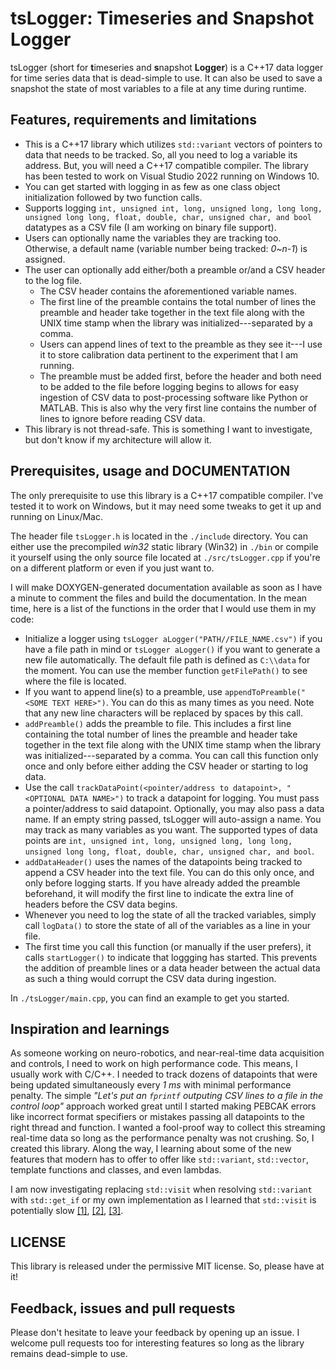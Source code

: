 # tsLogger: Timeseries and Snapshot Logger
tsLogger (short for **t**imeseries and **s**napshot **Logger**) is a C++17 data logger for time series data that is dead-simple to use. It can also be used to save a snapshot the state of most variables to a file at any time during runtime.

## Features, requirements and limitations
- This is a C++17 library which utilizes `std::variant` vectors of pointers to data that needs to be tracked. So, all you need to log a variable its address. But, you will need a C++17 compatible compiler. The library has been tested to work on Visual Studio 2022 running on Windows 10.
- You can get started with logging in as few as one class object initialization followed by two function calls.
- Supports logging `int, unsigned int, long, unsigned long, long long, unsigned long long, float, double, char, unsigned char, and bool` datatypes as a CSV file (I am working on binary file support).
- Users can optionally name the variables they are tracking too. Otherwise, a default name (variable number being tracked: _0~n-1_) is assigned.
- The user can optionally add either/both a preamble or/and a CSV header to the log file.
    - The CSV header contains the aforementioned variable names.
    - The first line of the preamble contains the total number of lines the preamble and header take together in the text file along with the UNIX time stamp when the library was initialized---separated by a comma.
    - Users can append lines of text to the preamble as they see it---I use it to store calibration data pertinent to the experiment that I am running.
    - The preamble must be added first, before the header and both need to be added to the file before logging begins to allows for easy ingestion of CSV data to post-processing software like Python or MATLAB. This is also why the very first line contains the number of lines to ignore before reading CSV data.
- This library is not thread-safe. This is something I want to investigate, but don't know if my architecture will allow it.

## Prerequisites, usage and DOCUMENTATION
The only prerequisite to use this library is a C++17 compatible compiler. I've tested it to work on Windows, but it may need some tweaks to get it up and running on Linux/Mac.

The header file `tsLogger.h` is located in the `./include` directory. You can either use the precompiled _win32_ static library (Win32) in `./bin` or compile it yourself using the only source file located at `./src/tsLogger.cpp` if you're on a different platform or even if you just want to.

I will make DOXYGEN-generated documentation available as soon as I have a minute to comment the files and build the documentation. In the mean time, here is a list of the functions in the order that I would use them in my code:
- Initialize a logger using `tsLogger aLogger("PATH//FILE_NAME.csv")` if you have a file path in mind or `tsLogger aLogger()` if you want to generate a new file automatically. The default file path is defined as `C:\\data` for the moment. You can use the member function `getFilePath()` to see where the file is located.
- If you want to append line(s) to a preamble, use `appendToPreamble("<SOME TEXT HERE>")`. You can do this as many times as you need. Note that any new line characters will be replaced by spaces by this call.
- `addPreamble()` adds the preamble to file. This includes a first line containing the total number of lines the preamble and header take together in the text file along with the UNIX time stamp when the library was initialized---separated by a comma. You can call this function only once and only before either adding the CSV header or starting to log data.
- Use the call `trackDataPoint(<pointer/address to datapoint>, "<OPTIONAL DATA NAME>")` to track a datapoint for logging. You must pass a pointer/address to said datapoint. Optionally, you may also pass a data name. If an empty string passed, tsLogger will auto-assign a name. You may track as many variables as you want. The supported types of data points are `int, unsigned int, long, unsigned long, long long, unsigned long long, float, double, char, unsigned char, and bool`.
- `addDataHeader()` uses the names of the datapoints being tracked to append a CSV header into the text file. You can do this only once, and only before logging starts. If you have already added the preamble beforehand, it will modify the first line to indicate the extra line of headers before the CSV data begins.
- Whenever you need to log the state of all the tracked variables, simply call `logData()` to store the state of all of the variables as a line in your file.
- The first time you call this function (or manually if the user prefers), it calls `startLogger()` to indicate that loggging has started. This prevents the addition of preamble lines or a data header between the actual data as such a thing would corrupt the CSV data during ingestion.

In `./tsLogger/main.cpp`, you can find an example to get you started.

## Inspiration and learnings
As someone working on neuro-robotics, and near-real-time data acquisition and controls, I need to work on high performance code. This means, I usually work with C/C++. I needed to track dozens of datapoints that were being updated simultaneously every _1 ms_ with minimal performance penalty. The simple _"Let's put an `fprintf` outputing CSV lines to a file in the control loop"_ approach worked great until I started making PEBCAK errors like incorrect format specifiers or mistakes passing all datapoints to the right thread and function. I wanted a fool-proof way to collect this streaming real-time data so long as the performance penalty was not crushing. So, I created this library. Along the way, I learning about some of the new features that modern has to offer to offer like `std::variant`, `std::vector`, template functions and classes, and even lambdas.

I am now investigating replacing `std::visit` when resolving `std::variant` with `std::get_if` or my own implementation as I learned that `std::visit` is potentially slow [[1]](https://www.reddit.com/r/cpp/comments/kst2pu/with_stdvariant_you_choose_either_performance_or/), [[2]](https://www.reddit.com/r/cpp/comments/a8xkl3/when_performance_guarantees_hurts_performance/), [[3]](https://bitbashing.io/std-visit.html).

## LICENSE
This library is released under the permissive MIT license. So, please have at it!

## Feedback, issues and pull requests
Please don't hesitate to leave your feedback by opening up an issue. I welcome pull requests too for interesting features so long as the library remains dead-simple to use.
